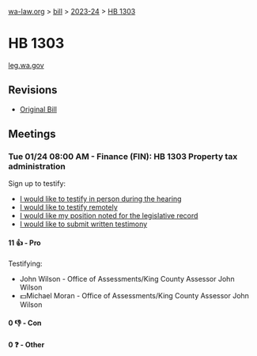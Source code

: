 [wa-law.org](/) > [bill](/bill/) > [2023-24](/bill/2023-24/) > [HB 1303](/bill/2023-24/hb/1303/)

# HB 1303
[leg.wa.gov](https://app.leg.wa.gov/billsummary?BillNumber=1303&Year=2023&Initiative=false)

## Revisions
* [Original Bill](1/)

## Meetings
### Tue 01/24 08:00 AM - Finance (FIN): HB 1303 Property tax administration
Sign up to testify:
* [I would like to testify in person during the hearing](https://app.leg.wa.gov/csi/Testifier/Add?chamber=House&mId=30454&aId=149412&caId=20661&tId=1)
* [I would like to testify remotely](https://app.leg.wa.gov/csi/Testifier/Add?chamber=House&mId=30454&aId=149412&caId=20661&tId=2)
* [I would like my position noted for the legislative record](https://app.leg.wa.gov/csi/Testifier/Add?chamber=House&mId=30454&aId=149412&caId=20661&tId=3)
* [I would like to submit written testimony](https://app.leg.wa.gov/csi/Testifier/Add?chamber=House&mId=30454&aId=149412&caId=20661&tId=4)

#### 11 👍 - Pro
Testifying:
* John Wilson - Office of Assessments/King County Assessor John Wilson
* 💵Michael Moran - Office of Assessments/King County Assessor John Wilson

#### 0 👎 - Con

#### 0 ❓ - Other
